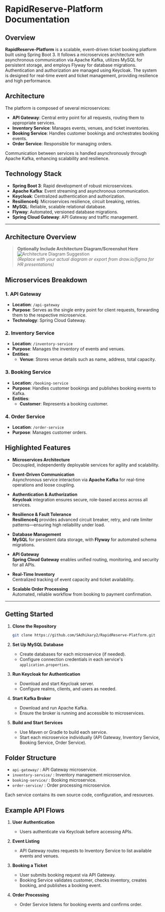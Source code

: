 # RapidReserve-Platform Documentation

## Overview

**RapidReserve-Platform** is a scalable, event-driven ticket booking platform built using Spring Boot 3. It follows a microservices architecture with asynchronous communication via Apache Kafka, utilizes MySQL for persistent storage, and employs Flyway for database migrations. Authentication and authorization are managed using Keycloak. The system is designed for real-time event and ticket management, providing resilience and high performance.

## Architecture

The platform is composed of several microservices:

- **API Gateway**: Central entry point for all requests, routing them to appropriate services.
- **Inventory Service**: Manages events, venues, and ticket inventories.
- **Booking Service**: Handles customer bookings and orchestrates booking events.
- **Order Service**: Responsible for managing orders.

Communication between services is handled asynchronously through Apache Kafka, enhancing scalability and resilience.

## Technology Stack

- **Spring Boot 3**: Rapid development of robust microservices.
- **Apache Kafka**: Event streaming and asynchronous communication.
- **Keycloak**: Centralized authentication and authorization.
- **Resilience4j**: Microservices resilience, circuit breaking, retries.
- **MySQL**: Reliable, scalable relational database.
- **Flyway**: Automated, versioned database migrations.
- **Spring Cloud Gateway**: API Gateway and traffic management.

---

## Architecture Overview

> **Optionally Include Architecture Diagram/Screenshot Here**  
> ![Architecture Diagram Suggestion](architecture-diagram.png)  
> *(Replace with your actual diagram or export from draw.io/figma for HR presentations)*

## Microservices Breakdown

### 1. API Gateway

- **Location**: `/api-gateway`
- **Purpose**: Serves as the single entry point for client requests, forwarding them to the respective microservice.
- **Technology**: Spring Cloud Gateway.

### 2. Inventory Service

- **Location**: `/inventory-service`
- **Purpose**: Manages the inventory of events and venues.
- **Entities**:
  - **Venue**: Stores venue details such as name, address, total capacity.

### 3. Booking Service

- **Location**: `/booking-service`
- **Purpose**: Handles customer bookings and publishes booking events to Kafka.
- **Entities**: 
  - **Customer**: Represents a booking customer.

### 4. Order Service

- **Location**: `/order-service`
- **Purpose**: Manages customer orders.

## Highlighted Features

- **Microservices Architecture**  
  Decoupled, independently deployable services for agility and scalability.

- **Event-Driven Communication**  
  Asynchronous service interaction via **Apache Kafka** for real-time operations and loose coupling.

- **Authentication & Authorization**  
  **Keycloak** integration ensures secure, role-based access across all services.

- **Resilience & Fault Tolerance**  
  **Resilience4j** provides advanced circuit breaker, retry, and rate limiter patterns—ensuring high reliability under load.

- **Database Management**  
  **MySQL** for persistent data storage, with **Flyway** for automated schema migrations.

- **API Gateway**  
  **Spring Cloud Gateway** enables unified routing, monitoring, and security for all APIs.

- **Real-Time Inventory**  
  Centralized tracking of event capacity and ticket availability.

- **Scalable Order Processing**  
  Automated, reliable workflow from booking to payment confirmation.

---

## Getting Started

1. **Clone the Repository**
   ```sh
   git clone https://github.com/SAdhikary2/RapidReserve-Platform.git
   ```

2. **Set Up MySQL Database**
   - Create databases for each microservice (if needed).
   - Configure connection credentials in each service's `application.properties`.

3. **Run Keycloak for Authentication**
   - Download and start Keycloak server.
   - Configure realms, clients, and users as needed.

4. **Start Kafka Broker**
   - Download and run Apache Kafka.
   - Ensure the broker is running and accessible to microservices.

5. **Build and Start Services**
   - Use Maven or Gradle to build each service.
   - Start each microservice individually (API Gateway, Inventory Service, Booking Service, Order Service).

## Folder Structure

- `api-gateway/` : API Gateway microservice.
- `inventory-service/` : Inventory management microservice.
- `booking-service/` : Booking microservice.
- `order-service/` : Order processing microservice.

Each service contains its own source code, configuration, and resources.

## Example API Flows

1. **User Authentication**
   - Users authenticate via Keycloak before accessing APIs.

2. **Event Listing**
   - API Gateway routes requests to Inventory Service to list available events and venues.

3. **Booking a Ticket**
   - User submits booking request via API Gateway.
   - Booking Service validates customer, checks inventory, creates booking, and publishes a booking event.

4. **Order Processing**
   - Order Service listens for booking events and confirms order.
